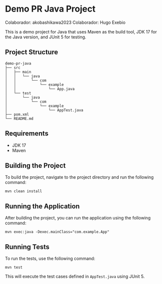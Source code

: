 # Demo PR Java Project

Colaborador: akobashikawa2023
Colaborador: Hugo Exebio

This is a demo project for Java that uses Maven as the build tool, JDK 17 for the Java version, and JUnit 5 for testing.

## Project Structure

```
demo-pr-java
├── src
│   ├── main
│   │   └── java
│   │       └── com
│   │           └── example
│   │               └── App.java
│   └── test
│       └── java
│           └── com
│               └── example
│                   └── AppTest.java
├── pom.xml
└── README.md
```

## Requirements

- JDK 17
- Maven

## Building the Project

To build the project, navigate to the project directory and run the following command:

```
mvn clean install
```

## Running the Application

After building the project, you can run the application using the following command:

```
mvn exec:java -Dexec.mainClass="com.example.App"
```

## Running Tests

To run the tests, use the following command:

```
mvn test
```

This will execute the test cases defined in `AppTest.java` using JUnit 5.
